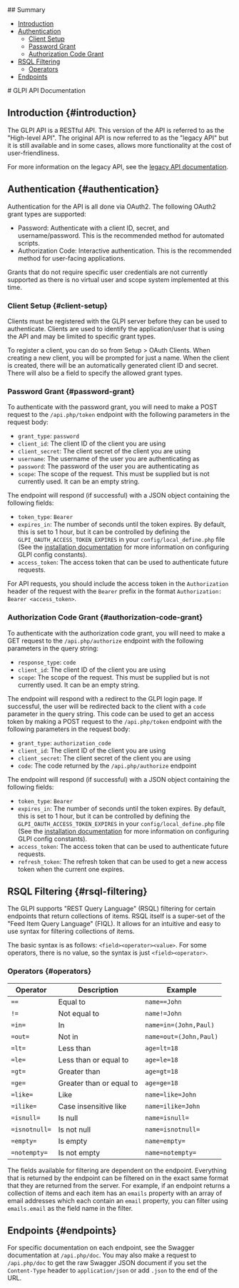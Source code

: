 <div markdown="1" class="sidebar">
## Summary

* [Introduction](#introduction)
* [Authentication](#authentication)
  * [Client Setup](#client-setup)
  * [Password Grant](#password-grant)
  * [Authorization Code Grant](#authorization-code-grant)
* [RSQL Filtering](#rsql-filtering)
  * [Operators](#operators)
* [Endpoints](#endpoints)
</div>

<div markdown="1" class="main-content">
# GLPI API Documentation

## Introduction {#introduction}

The GLPI API is a RESTful API. This version of the API is referred to as the "High-level API".
The original API is now referred to as the "legacy API" but it is still available and in some cases, allows more functionality at the cost of user-friendliness.

For more information on the legacy API, see the [legacy API documentation](../apirest.md).

## Authentication {#authentication}

Authentication for the API is all done via OAuth2.
The following OAuth2 grant types are supported:

- Password: Authenticate with a client ID, secret, and username/password. This is the recommended method for automated scripts.
- Authorization Code: Interactive authentication. This is the recommended method for user-facing applications.

Grants that do not require specific user credentials are not currently supported as there is no virtual user and scope system implemented at this time.

### Client Setup {#client-setup}

Clients must be registered with the GLPI server before they can be used to authenticate.
Clients are used to identify the application/user that is using the API and may be limited to specific grant types.

To register a client, you can do so from Setup > OAuth Clients.
When creating a new client, you will be prompted for just a name.
When the client is created, there will be an automatically generated client ID and secret.
There will also be a field to specify the allowed grant types.

### Password Grant {#password-grant}

To authenticate with the password grant, you will need to make a POST request to the `/api.php/token` endpoint with the following parameters in the request body:

- `grant_type`: `password`
- `client_id`: The client ID of the client you are using
- `client_secret`: The client secret of the client you are using
- `username`: The username of the user you are authenticating as
- `password`: The password of the user you are authenticating as
- `scope`: The scope of the request. This must be supplied but is not currently used. It can be an empty string.

The endpoint will respond (if successful) with a JSON object containing the following fields:

- `token_type`: `Bearer`
- `expires_in`: The number of seconds until the token expires. By default, this is set to 1 hour, but it can be controlled by defining the `GLPI_OAUTH_ACCESS_TOKEN_EXPIRES` in your `config/local_define.php` file (See the [installation documentation](https://glpi-install.readthedocs.io/en/latest/install/index.html#files-and-directories-locations) for more information on configuring GLPI config constants).
- `access_token`: The access token that can be used to authenticate future requests.

For API requests, you should include the access token in the `Authorization` header of the request with the `Bearer` prefix in the format `Authorization: Bearer <access_token>`.

### Authorization Code Grant {#authorization-code-grant}

To authenticate with the authorization code grant, you will need to make a GET request to the `/api.php/authorize` endpoint with the following parameters in the query string:

- `response_type`: `code`
- `client_id`: The client ID of the client you are using
- `scope`: The scope of the request. This must be supplied but is not currently used. It can be an empty string.

The endpoint will respond with a redirect to the GLPI login page.
If successful, the user will be redirected back to the client with a `code` parameter in the query string.
This code can be used to get an access token by making a POST request to the `/api.php/token` endpoint with the following parameters in the request body:

- `grant_type`: `authorization_code`
- `client_id`: The client ID of the client you are using
- `client_secret`: The client secret of the client you are using
- `code`: The code returned by the `/api.php/authorize` endpoint

The endpoint will respond (if successful) with a JSON object containing the following fields:

- `token_type`: `Bearer`
- `expires_in`: The number of seconds until the token expires. By default, this is set to 1 hour, but it can be controlled by defining the `GLPI_OAUTH_ACCESS_TOKEN_EXPIRES` in your `config/local_define.php` file (See the [installation documentation](https://glpi-install.readthedocs.io/en/latest/install/index.html#files-and-directories-locations) for more information on configuring GLPI config constants).
- `access_token`: The access token that can be used to authenticate future requests.
- `refresh_token`: The refresh token that can be used to get a new access token when the current one expires.

## RSQL Filtering {#rsql-filtering}

The GLPI supports "REST Query Language" (RSQL) filtering for certain endpoints that return collections of items.
RSQL itself is a super-set of the "Feed Item Query Language" (FIQL).
It allows for an intuitive and easy to use syntax for filtering collections of items.

The basic syntax is as follows: `<field><operator><value>`. For some operators, there is no value, so the syntax is just `<field><operator>`.

### Operators {#operators}
| Operator      | Description              | Example                |
|---------------|--------------------------|------------------------|
| `==`          | Equal to                 | `name==John`           |
| `!=`          | Not equal to             | `name!=John`           |
| `=in=`        | In                       | `name=in=(John,Paul)`  |
| `=out=`       | Not in                   | `name=out=(John,Paul)` |
 | `=lt=`        | Less than                | `age=lt=18`            |
 | `=le=`        | Less than or equal to    | `age=le=18`            |
 | `=gt=`        | Greater than             | `age=gt=18`            |
 | `=ge=`        | Greater than or equal to | `age=ge=18`            |
 | `=like=`      | Like                     | `name=like=John`       |
| `=ilike=`     | Case insensitive like    | `name=ilike=John`      |
| `=isnull=`    | Is null                  | `name=isnull=`         |
| `=isnotnull=` | Is not null              | `name=isnotnull=`      |
| `=empty=`     | Is empty                 | `name=empty=`          |
| `=notempty=`  | Is not empty             | `name=notempty=`       |

The fields available for filtering are dependent on the endpoint. Everything that is returned by the endpoint can be filtered on in the exact same format that they are returned from the server.
For example, if an endpoint returns a collection of items and each item has an `emails` property with an array of email addresses which each contain an `email` property, you can filter using `emails.email` as the field name in the filter.

## Endpoints {#endpoints}

For specific documentation on each endpoint, see the Swagger documentation at `/api.php/doc`.
You may also make a request to `/api.php/doc` to get the raw Swagger JSON document if you set the `Content-Type` header to `application/json` or add `.json` to the end of the URL.
</div>
